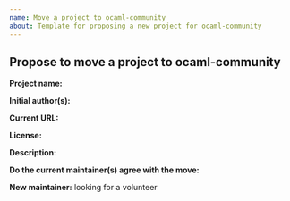 ```yaml
---
name: Move a project to ocaml-community
about: Template for proposing a new project for ocaml-community
---
```


## Propose to move a project to ocaml-community ##

**Project name:**

**Initial author(s):**

**Current URL:**

**License:**

**Description:**

**Do the current maintainer(s) agree with the move:**

**New maintainer:** looking for a volunteer <!-- update if you are a volunteer / know a volunteer -->
